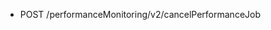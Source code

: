 <!--
    ATTENTION: This file was generated via gradle!
               Do NOT manually edit this file! Any such changes will be overwritten!
-->

* POST /performanceMonitoring/v2/cancelPerformanceJob
